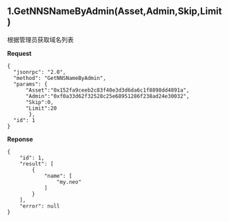 ## 1.GetNNSNameByAdmin(Asset,Admin,Skip,Limit)

根据管理员获取域名列表

**Request**

```
{
  "jsonrpc": "2.0",
  "method": "GetNNSNameByAdmin",
  "params": {
      "Asset":"0x152fa9ceeb2c83f40e3d3d6da6c1f8898dd4891a",
      "Admin":"0xf0a33d62f32528c25e68951286f238ad24e30032",
      "Skip":0,
      "Limit":20   
       },
  "id": 1
}
```



**Reponse**

```
{
    "id": 1,
    "result": [
        {
            "name": [
                "my.neo"
            ]
        }
    ],
    "error": null
}
```



